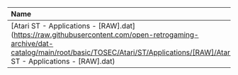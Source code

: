 |Name|Size|
|:---|---:|
|[Atari ST - Applications - [RAW].dat](https://raw.githubusercontent.com/open-retrogaming-archive/dat-catalog/main/root/basic/TOSEC/Atari/ST/Applications/[RAW]/Atari ST - Applications - [RAW].dat)|25402|
